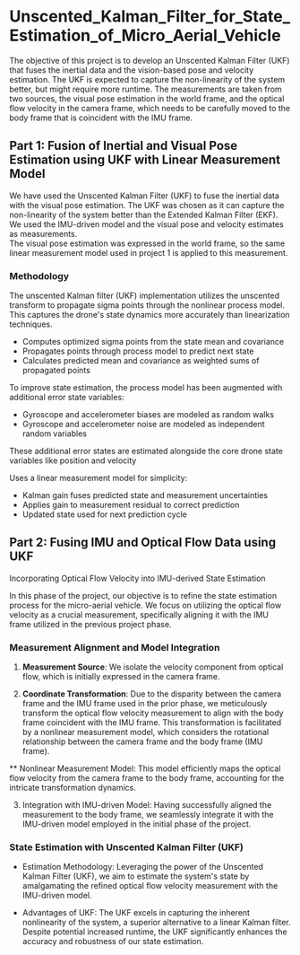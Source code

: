 # Unscented_Kalman_Filter_for_State_Estimation_of_Micro_Aerial_Vehicle

The objective of this project is to develop an Unscented Kalman Filter (UKF) that fuses the inertial data and the
vision-based pose and velocity estimation. The UKF is expected to capture the non-linearity of the system better,
but might require more runtime. The measurements are taken from two sources, the visual pose estimation in the
world frame, and the optical flow velocity in the camera frame, which needs to be carefully moved to the body frame
that is coincident with the IMU frame.

## Part 1: Fusion of Inertial and Visual Pose Estimation using UKF with Linear Measurement Model
We have used the Unscented Kalman Filter (UKF) to fuse the inertial data with the visual pose estimation. The
UKF was chosen as it can capture the non-linearity of the system better than the Extended Kalman Filter (EKF).
We used the IMU-driven model and the visual pose and velocity estimates as measurements.<br>
The visual pose estimation was expressed in the world frame, so the same linear measurement model used in project
1 is applied to this measurement.

### Methodology
The unscented Kalman filter (UKF) implementation utilizes the unscented transform to propagate sigma points through the nonlinear process model. This captures the drone's state dynamics more accurately than linearization techniques. <br>
  * Computes optimized sigma points from the state mean and covariance 
  * Propagates points through process model to predict next state 
  * Calculates predicted mean and covariance as weighted sums of propagated points

To improve state estimation, the process model has been augmented with additional error state variables: <br>

  * Gyroscope and accelerometer biases are modeled as random walks 
  * Gyroscope and accelerometer noise are modeled as independent random variables 
  
  
These additional error states are estimated alongside the core drone state variables like position and velocity

Uses a linear measurement model for simplicity:
  * Kalman gain fuses predicted state and measurement uncertainties
  * Applies gain to measurement residual to correct prediction
  * Updated state used for next prediction cycle


## Part 2: Fusing IMU and Optical Flow Data using UKF
Incorporating Optical Flow Velocity into IMU-derived State Estimation

In this phase of the project, our objective is to refine the state estimation process for the micro-aerial vehicle. We focus on utilizing the optical flow velocity as a crucial measurement, specifically aligning it with the IMU frame utilized in the previous project phase.

### Measurement Alignment and Model Integration
1. **Measurement Source**: We isolate the velocity component from optical flow, which is initially expressed in the camera frame.

2. **Coordinate Transformation**: Due to the disparity between the camera frame and the IMU frame used in the prior phase, we meticulously transform the optical flow velocity measurement to align with the body frame coincident with the IMU frame. This transformation is facilitated by a nonlinear measurement model, which considers the rotational relationship between the camera frame and the body frame (IMU frame).

  ** Nonlinear Measurement Model: This model efficiently maps the optical flow velocity from the camera frame to the body frame, accounting for the intricate transformation dynamics.

3. Integration with IMU-driven Model: Having successfully aligned the measurement to the body frame, we seamlessly integrate it with the IMU-driven model employed in the initial phase of the project.

### State Estimation with Unscented Kalman Filter (UKF)
* Estimation Methodology: Leveraging the power of the Unscented Kalman Filter (UKF), we aim to estimate the system's state by amalgamating the refined optical flow velocity measurement with the IMU-driven model.

* Advantages of UKF: The UKF excels in capturing the inherent nonlinearity of the system, a superior alternative to a linear Kalman filter. Despite potential increased runtime, the UKF significantly enhances the accuracy and robustness of our state estimation.
